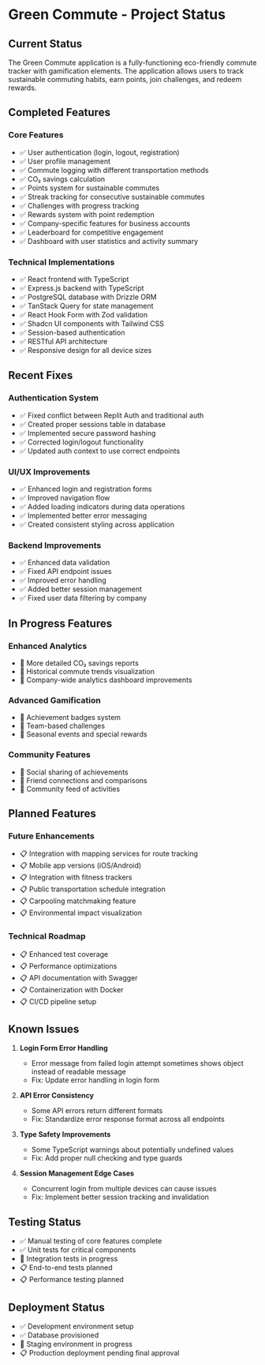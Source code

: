 # Green Commute - Project Status

## Current Status
The Green Commute application is a fully-functioning eco-friendly commute tracker with gamification elements. The application allows users to track sustainable commuting habits, earn points, join challenges, and redeem rewards.

## Completed Features

### Core Features
- ✅ User authentication (login, logout, registration)
- ✅ User profile management
- ✅ Commute logging with different transportation methods
- ✅ CO₂ savings calculation
- ✅ Points system for sustainable commutes
- ✅ Streak tracking for consecutive sustainable commutes
- ✅ Challenges with progress tracking
- ✅ Rewards system with point redemption
- ✅ Company-specific features for business accounts
- ✅ Leaderboard for competitive engagement
- ✅ Dashboard with user statistics and activity summary

### Technical Implementations
- ✅ React frontend with TypeScript
- ✅ Express.js backend with TypeScript
- ✅ PostgreSQL database with Drizzle ORM
- ✅ TanStack Query for state management
- ✅ React Hook Form with Zod validation
- ✅ Shadcn UI components with Tailwind CSS
- ✅ Session-based authentication
- ✅ RESTful API architecture
- ✅ Responsive design for all device sizes

## Recent Fixes

### Authentication System
- ✅ Fixed conflict between Replit Auth and traditional auth
- ✅ Created proper sessions table in database
- ✅ Implemented secure password hashing
- ✅ Corrected login/logout functionality
- ✅ Updated auth context to use correct endpoints

### UI/UX Improvements
- ✅ Enhanced login and registration forms
- ✅ Improved navigation flow
- ✅ Added loading indicators during data operations
- ✅ Implemented better error messaging
- ✅ Created consistent styling across application

### Backend Improvements
- ✅ Enhanced data validation
- ✅ Fixed API endpoint issues
- ✅ Improved error handling
- ✅ Added better session management
- ✅ Fixed user data filtering by company

## In Progress Features

### Enhanced Analytics
- 🔄 More detailed CO₂ savings reports
- 🔄 Historical commute trends visualization
- 🔄 Company-wide analytics dashboard improvements

### Advanced Gamification
- 🔄 Achievement badges system
- 🔄 Team-based challenges
- 🔄 Seasonal events and special rewards

### Community Features
- 🔄 Social sharing of achievements
- 🔄 Friend connections and comparisons
- 🔄 Community feed of activities

## Planned Features

### Future Enhancements
- 📋 Integration with mapping services for route tracking
- 📋 Mobile app versions (iOS/Android)
- 📋 Integration with fitness trackers
- 📋 Public transportation schedule integration
- 📋 Carpooling matchmaking feature
- 📋 Environmental impact visualization

### Technical Roadmap
- 📋 Enhanced test coverage
- 📋 Performance optimizations
- 📋 API documentation with Swagger
- 📋 Containerization with Docker
- 📋 CI/CD pipeline setup

## Known Issues

1. **Login Form Error Handling**
   - Error message from failed login attempt sometimes shows object instead of readable message
   - Fix: Update error handling in login form

2. **API Error Consistency**
   - Some API errors return different formats
   - Fix: Standardize error response format across all endpoints

3. **Type Safety Improvements**
   - Some TypeScript warnings about potentially undefined values
   - Fix: Add proper null checking and type guards

4. **Session Management Edge Cases**
   - Concurrent login from multiple devices can cause issues
   - Fix: Implement better session tracking and invalidation

## Testing Status

- ✅ Manual testing of core features complete
- ✅ Unit tests for critical components
- 🔄 Integration tests in progress
- 📋 End-to-end tests planned
- 📋 Performance testing planned

## Deployment Status

- ✅ Development environment setup
- ✅ Database provisioned
- 🔄 Staging environment in progress
- 📋 Production deployment pending final approval